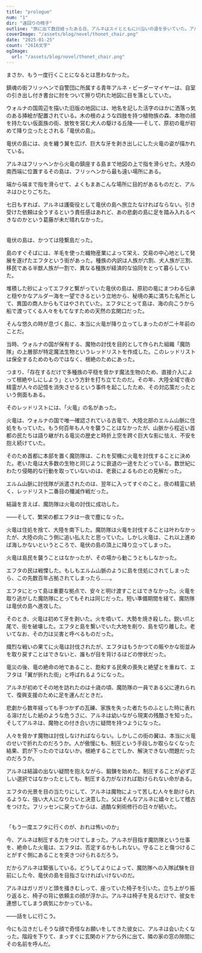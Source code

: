 ```yaml
---
title: "prologue"
num: "1"
dir: "遠回りの椅子"
outline: "旅に出て数日経ったある日、アルネはスイとともに川沿いの道を歩いていた。アルネが旅の護衛を引き受けたことを後悔していると、路傍の廃屋にスイがなにかを見つけて……。"
coverImage: "/assets/blog/novel/thonet_chair.png"
date: "2025-01-25"
count: "2616文字"
ogImage:
  url: "/assets/blog/novel/thonet_chair.png"
---
```


まさか、もう一度行くことになるとは思わなかった。

鎮魂の街フリッヘンで自警団に所属する青年アルネ・ビーダーマイヤーは、自室の引き出し付き書台に肘をついて擦り切れた地図に目を落としていた。

ウォルナの国周辺を描いた旧版の地図には、地名を記した活字のほかに洒落っ気のある挿絵が配置されている。木の根のような四肢を持つ植物族の森、本物の顔を持たない仮面族の街、放牧を営む犬人の駆ける丘陵――そして、原初の竜が初めて降り立ったとされる「竜伏の島」。

竜伏の島には、炎を纏う翼を広げ、巨大な牙を剥き出しにした火竜の姿が描かれている。

アルネはフリッヘンから火竜の鎮座する島まで地図の上で指を滑らせた。大陸の南西端に位置するその島は、フリッヘンから最も遠い場所にある。

端から端まで指を滑らせて、よくもまあこんな場所に目的があるものだと、アルネはひとりごちた。

七日もすれば、アルネは護衛役として竜伏の島へ旅立たなければならない。引き受けた依頼は全うするという責任感はあれど、あの悲劇の島に足を踏み入れるべきなのかという葛藤が未だ晴れなかった。
<br><br><br>
竜伏の島は、かつては陸繋島だった。

島のすぐそばには、羊毛を使った織物産業によって栄え、交易の中心地として発展を遂げたエフタという街があった。種族の内訳は人族が六割、犬人族が三割、移民である半獣人族が一割で、異なる種族が経済的な協同をとって暮らしていた。

堆積した砂によってエフタと繋がっていた竜伏の島は、原初の竜にまつわる伝承と穏やかなアルダー海を一望できるという立地から、秘境の美に満ちた名所として、異国の商人からもてはやされていた。エフタにとって島は、海の向こうから船で渡ってくる人々をもてなすための天然の玄関口だった。

そんな悠久の時が息づく島に、本当に火竜が降り立ってしまったのが二十年前のことだ。

当時、ウォルナの国が保有する、魔物の討伐を目的として作られた組織「魔防隊」の上層部が特定魔法生物というレッドリストを作成した。このレッドリストは保全するためのものではなく、根絶のためにあった。

つまり、「存在するだけで多種族の平穏を脅かす魔法生物のため、直接介入によって根絶やしにしよう」という方針を打ち立てたのだ。その年、大陸全域で夜の精霊が人々の記憶を消失させるという事件を起こしたため、その対応策だったという側面もある。

そのレッドリストには、「火竜」の名があった。

火竜は、ウォルナの国で唯一確認されている古竜で、大陸北部のエルム山脈に住処をもっていた。もう何百年も人々を襲うことはなかったが、山脈から程近い首都の民たちは語り継がれる竜災の歴史と時折上空を跨ぐ巨大な影に怯え、不安を抱え続けていた。

そのため首都に本部を置く魔防隊は、これを契機に火竜を討伐することに決めた。老いた竜は大多数の生物と同じように衰退の一途をたどっている。数世紀にわたり侵略的な行動を取っていないのは、老衰によるものとの見解だった。

エルム山脈に討伐隊が派遣されたのは、翌年に入ってすぐのこと。夜の精霊に続く、レッドリスト二番目の殲滅作戦だった。

結論を言えば、魔防隊は火竜の討伐に成功した。

――そして、繁栄の都エフタは一夜で塵になった。

火竜は住処を捨て、大陸を南下した。魔防隊は火竜を討伐することは叶わなかったが、大陸の向こう側に追い払えたと思っていた。しかし火竜は、これ以上進めば海しかないというところで、竜伏の島の頂上に降り立ってしまった。

火竜は島民を襲うことはなかったが、その場から動こうともしなかった。

エフタの民は戦慄した。もしもエルム山脈のように島を住処にされてしまったら、この先数百年占拠されてしまったら……。

エフタにとって島は重要な拠点で、安々と明け渡すことはできなかった。火竜を取り逃がした魔防隊にとってもそれは同じだった。短い準備期間を経て、魔防隊は竜伏の島へ進攻した。

そのとき、火竜は初めて牙を剥いた。火を噴いて、大勢を焼き殺した。鋭い爪と尾で、街を破壊した。エフタと島を繋いでいた大地を削り、島を切り離した。老いてなお、その力は災害と呼べるものだった。

熾烈な戦いの果てに火竜は討伐されたが、エフタはもうかつての賑やかな街並みを取り戻すことはできないと、誰もが目を背けるほどの惨状だった。

竜災の後、竜の絶命の地であること、飽和する民衆の喪失と絶望とを重ねて、エフタは「翼が折れた街」と呼ばれるようになった。

アルネが初めてその地を訪れたのは十歳の頃、魔防隊の一員である父に連れられて、復興支援のために足を運んだときだ。

悲劇から数年経っても手つかずの瓦礫、家族を失った者たちのふとした時に表れる溶けだした紙のような危うさに、アルネは幼いながら現実の残酷さを知った。そしてアルネは、魔物との付き合い方に疑問を持つようになった。

人々を脅かす魔物は討伐しなければならない。しかしこの街の翼は、本当に火竜のせいで折れたのだろうか。人が傲慢にも、制圧という手段しか取らなくなった結果、罰が下ったのではないか。根絶することでしか、解決できない問題だったのだろうか。

アルネは結論の出ない疑問を抱えながら、鍛錬を始めた。制圧することが必ず正しい選択ではなかったとしても、制圧する力がなければ助けられない命がある。

エフタの光景を目の当たりにして、アルネは魔物によって苦しむ人々を助けられるような、強い大人になりたいと決意した。父はそんなアルネに嬉々として稽古をつけた。フリッセンに戻ってからは、過酷な剣術修行の日々が続いた。
<br><br><br>
「もう一度エフタに行くのが、おれは怖いのか」

今、アルネは制圧する力をつけてしまった。アルネが目指す魔防隊という仕事を、絶命した火竜は、エフタは、否定するかもしれない。守ることと傷つけることがすぐ側にあることを突きつけられるだろう。

だからアルネは緊張している。どうしてよりによって、魔防隊への入隊試験を目前にした今、竜伏の島を目指さなければいけないのだ。

アルネはガリガリと頭を掻きむしって、座っていた椅子を引いた。立ち上がり振り返ると、椅子の背に依頼主の顔が浮かぶ。アルネは椅子を見るだけで、彼女を連想してしまう病気にかかっている。

――話をしに行こう。

今にも泣きだしそうな顔で奇怪なお願いをしてきた彼女に、アルネは会いたくなった。階段を下りて、まっすぐに玄関のドアから外に出て、隣の家の窓の隙間にその名前を呼んだ。
